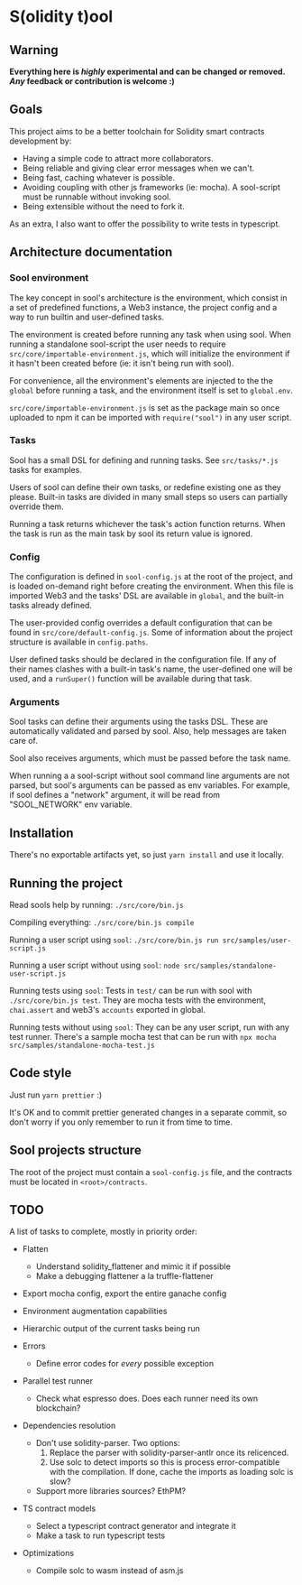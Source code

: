 # S(olidity t)ool


## Warning

**Everything here is _highly_ experimental and can be changed or removed. _Any_ feedback or contribution is welcome :)**

## Goals

This project aims to be a better toolchain for Solidity smart contracts development by:

* Having a simple code to attract more collaborators.
* Being reliable and giving clear error messages when we can't.
* Being fast, caching whatever is possible.
* Avoiding coupling with other js frameworks (ie: mocha). A sool-script must be runnable without invoking sool.
* Being extensible without the need to fork it.

As an extra, I also want to offer the possibility to write tests in typescript.

## Architecture documentation

### Sool environment

The key concept in sool's architecture is the environment, which consist in a set of predefined functions, a Web3 instance, the project config and a way to run builtin and user-defined tasks.

The environment is created before running any task when using sool. When running a standalone sool-script the user needs to require `src/core/importable-environment.js`, which will initialize the environment if it hasn't been created before (ie: it isn't being run with sool).  

For convenience, all the environment's elements are injected to the the `global` before running a task, and the environment itself is set to `global.env`.

`src/core/importable-environment.js` is set as the package main so once uploaded to npm it can be imported with `require("sool")` in any user script.

### Tasks

Sool has a small DSL for defining and running tasks. See `src/tasks/*.js` tasks for examples.

Users of sool can define their own tasks, or redefine existing one as they please. Built-in tasks are divided in many small steps so users can partially override them.

Running a task returns whichever the task's action function returns. When the task is run as the main task by sool its return value is ignored.  
 

### Config

The configuration is defined in `sool-config.js` at the root of the project, and is loaded on-demand right before creating the environment. When this file is imported Web3 and the tasks' DSL are available in `global`, and the built-in tasks already defined.

The user-provided config overrides a default configuration that can be found in `src/core/default-config.js`. Some of information about the project structure is available in `config.paths`.

User defined tasks should be declared in the configuration file. If any of their names clashes with a built-in task's name, the user-defined one will be used, and a `runSuper()` function will be available during that task. 

### Arguments

Sool tasks can define their arguments using the tasks DSL. These are automatically validated and parsed by sool. Also, help messages are taken care of.

Sool also receives arguments, which must be passed before the task name.

When running a a sool-script without sool command line arguments are not parsed, but sool's arguments can be passed as env variables. For example, if sool defines a "network" argument, it will be read from "SOOL_NETWORK" env variable.

## Installation

There's no exportable artifacts yet, so just `yarn install` and use it locally.

## Running the project

Read sools help by running: `./src/core/bin.js`

Compiling everything: `./src/core/bin.js compile` 

Running a user script using `sool`: `./src/core/bin.js run src/samples/user-script.js`

Running a user script without using `sool`: `node src/samples/standalone-user-script.js`

Running tests using `sool`: Tests in `test/` can be run with sool with `./src/core/bin.js test`. They are mocha tests with the environment, `chai.assert` and web3's `accounts` exported in global.

Running tests without using `sool`: They can be any user script, run with any test runner. There's a sample mocha test that can be run with `npx mocha src/samples/standalone-mocha-test.js` 

## Code style

Just run `yarn prettier` :)

It's OK and to commit prettier generated changes in a separate commit, so don't worry if you only remember to run it 
from time to time.


## Sool projects structure

The root of the project must contain a `sool-config.js` file, and the contracts must be located in `<root>/contracts`.

## TODO

A list of tasks to complete, mostly in priority order:

* Flatten
    - Understand solidity_flattener and mimic it if possible
    - Make a debugging flattener a la truffle-flattener

* Export mocha config, export the entire ganache config
    
* Environment augmentation capabilities

* Hierarchic output of the current tasks being run

* Errors
    - Define error codes for *every* possible exception
    
* Parallel test runner
    - Check what espresso does. Does each runner need its own blockchain?

* Dependencies resolution
    - Don't use solidity-parser. Two options:
        1. Replace the parser with solidity-parser-antlr once its relicenced.
        2. Use solc to detect imports so this is process error-compatible with the compilation. If done, cache the imports as loading solc is slow?
    - Support more libraries sources? EthPM?

* TS contract models
    - Select a typescript contract generator and integrate it
    - Make a task to run typescript tests

* Optimizations
    - Compile solc to wasm instead of asm.js
